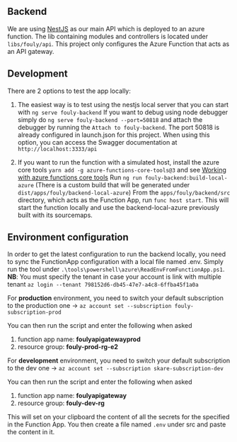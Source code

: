 ## Backend

We are using [NestJS](https://nestjs.com/) as our main API which is deployed to an azure function.
The lib containing modules and controllers is located under `libs/fouly/api`.
This project only configures the Azure Function that acts as an API gateway.

## Development

There are 2 options to test the app locally:

1. The easiest way is to test using the nestjs local server that you can start with `ng serve fouly-backend`
   If you want to debug using node debugger simply do `ng serve fouly-backend --port=50818` and attach the debugger by running the `Attach to fouly-backend`. The port 50818 is already configured in launch.json for this project.
   When using this option, you can access the Swagger documentation at `http://localhost:3333/api`

1. If you want to run the function with a simulated host, install the azure core tools `yarn add -g azure-functions-core-tools@3` and see [Working with azure functions core tools](https://docs.microsoft.com/en-us/azure/azure-functions/functions-run-local?tabs=windows%2Ccsharp%2Cbash)
   Run `ng run fouly-backend:build-local-azure` (There is a custom build that will be generated under `dist/apps/fouly/backend-local-azure`)
   From the `apps/fouly/backend/src` directory, which acts as the Function App, run `func host start`. This will start the function locally and use the backend-local-azure previously built with its sourcemaps.

## Environment configuration

In order to get the latest configuration to run the backend locally, you need to sync the FunctionApp configuration with a local file named .env.
Simply run the tool under `.\tools\powershell\azure\ReadEnvFromFunctionApp.ps1`.
**NB**: You must specify the tenant in case your account is link with multiple tenant
`az login --tenant 798152d6-db45-47e7-a4c8-6ffba45f1a0a`

For **production** environment, you need to switch your default subscription to the production one -> `az account set --subscription fouly-subscription-prod`

You can then run the script and enter the following when asked

1. function app name: **foulyapigatewayprod**
1. resource group: **fouly-prod-rg-e2**

For **development** environment, you need to switch your default subscription to the dev one -> `az account set --subscription skare-subscription-dev`

You can then run the script and enter the following when asked

1. function app name: **foulyapigateway**
1. resource group: **fouly-dev-rg**

This will set on your clipboard the content of all the secrets for the specified in the Function App. You then create a file named `.env` under src and paste the content in it.
